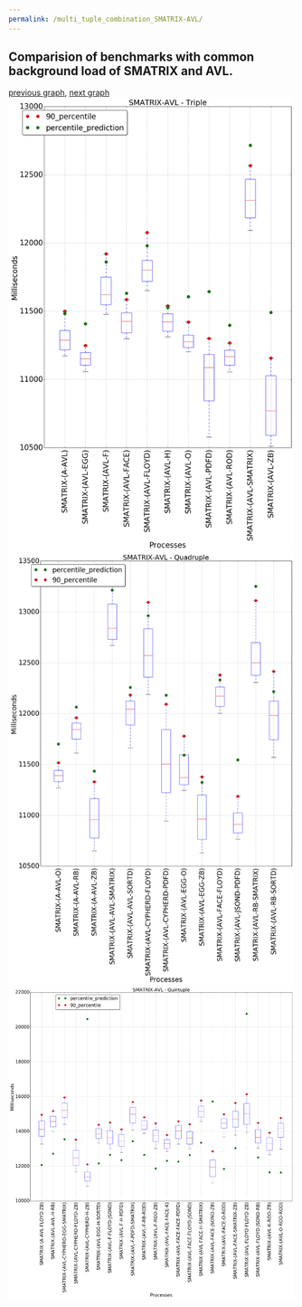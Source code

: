 ```yaml
---
permalink: /multi_tuple_combination_SMATRIX-AVL/
---
```



## Comparision of benchmarks with common background load of SMATRIX and AVL.

[previous graph](../multi_tuple_combination_ROD-ZB/), [next graph](../multi_tuple_combination_SMATRIX-A/)
![graph figure](./images/triple/SMATRIX/SMATRIX-AVL_box.png)![graph figure](./images/quadruple/SMATRIX/SMATRIX-AVL_box.png)![graph figure](./images/quintuple/SMATRIX/SMATRIX-AVL_box.png)